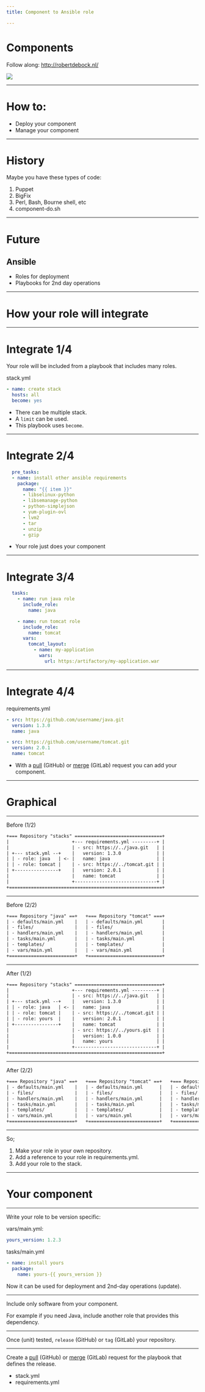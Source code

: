 ```yaml
---
title: Component to Ansible role

---
```


# Components

Follow along: http://robertdebock.nl/

<img src="https://api.qrserver.com/v1/create-qr-code/?size=350x350&data=http://robertdebock.nl/presentations/component-to-role/"/>

---

# How to:
- Deploy your component
- Manage your component

---

# History

Maybe you have these types of code:
1. Puppet
2. BigFix
3. Perl, Bash, Bourne shell, etc
4. component-do.sh

----

# Future

## Ansible
- Roles for deployment
- Playbooks for 2nd day operations

---

# How your role will integrate

----

# Integrate 1/4

Your role will be included from a playbook that includes many roles.

stack.yml
```yaml
- name: create stack
  hosts: all
  become: yes
```

- There can be multiple stack.
- A `limit` can be used.
- This playbook uses `become`.

----

# Integrate 2/4

```yaml
  pre_tasks:
  - name: install other ansible requirements
    package:
      name: "{{ item }}"
      - libselinux-python
      - libsemanage-python
      - python-simplejson
      - yum-plugin-ovl
      - lvm2
      - tar
      - unzip
      - gzip
```

- Your role just does your component

----

# Integrate 3/4

```yaml
  tasks:
    - name: run java role
      include_role:
        name: java

    - name: run tomcat role
      include_role:
        name: tomcat
      vars:
        tomcat_layout:
          - name: my-application
            wars:
              url: https:/artifactory/my-application.war
```

----

# Integrate 4/4

requirements.yml
```yaml
- src: https://github.com/username/java.git
  version: 1.3.0
  name: java

- src: https://github.com/username/tomcat.git
  version: 2.0.1
  name: tomcat
```

- With a [pull](https://help.github.com/articles/creating-a-pull-request/) (GitHub) or [merge](https://docs.gitlab.com/ee/user/project/merge_requests/) (GitLab) request you can add your component.

----

# Graphical

----

Before (1/2)

```txt
+=== Repository "stacks" ================================+
|                       +--- requirements.yml ---------+ |
|                       | - src: https://../java.git   | |
| +--- stack.yml --+    |   version: 1.3.0             | |
| | - role: java   | <- |   name: java                 | |
| | - role: tomcat |    | - src: https://../tomcat.git | |
| +----------------+    |   version: 2.0.1             | |
|                       |   name: tomcat               | |
|                       +------------------------------+ |
+========================================================+
```

----

Before (2/2)

```txt
+=== Repository "java" ==+   +=== Repository "tomcat" ===+
| - defaults/main.yml    |   | - defaults/main.yml       |
| - files/               |   | - files/                  |
| - handlers/main.yml    |   | - handlers/main.yml       |
| - tasks/main.yml       |   | - tasks/main.yml          |
| - templates/           |   | - templates/              |
| - vars/main.yml        |   | - vars/main.yml           |
+========================+   +===========================+
```

----

After (1/2)

```txt
+=== Repository "stacks" ================================+
|                       +--- requirements.yml ---------+ |
|                       | - src: https://../java.git   | |
| +--- stack.yml --+    |   version: 1.3.0             | |
| | - role: java   | <- |   name: java                 | |
| | - role: tomcat |    | - src: https://../tomcat.git | |
| | - role: yours  |    |   version: 2.0.1             | |
| +----------------+    |   name: tomcat               | |
|                       | - src: https://../yours.git  | |
|                       |   version: 1.0.0             | |
|                       |   name: yours                | |
|                       +------------------------------+ |
+========================================================+
```

----

After (2/2)

```txt
+=== Repository "java" ==+   +=== Repository "tomcat" ==+   +=== Repository "yours" ==+
| - defaults/main.yml    |   | - defaults/main.yml      |   | - defaults/main.yml     |
| - files/               |   | - files/                 |   | - files/                |
| - handlers/main.yml    |   | - handlers/main.yml      |   | - handlers/main.yml     |
| - tasks/main.yml       |   | - tasks/main.yml         |   | - tasks/main.yml        |
| - templates/           |   | - templates/             |   | - templates/            |
| - vars/main.yml        |   | - vars/main.yml          |   | - vars/main.yml         |
+========================+   +==========================+   +=========================+
```

----

So;
1. Make your role in your own repository.
2. Add a reference to your role in requirements.yml.
3. Add your role to the stack.

---

# Your component

----

Write your role to be version specific:

vars/main.yml:
```yaml
yours_version: 1.2.3
```

tasks/main.yml
```yaml
- name: install yours
  package:
    name: yours-{{ yours_version }}
```

Now it can be used for deployment and 2nd-day operations (update).

----

Include only software from your component.

For example if you need Java, include another role that provides this dependency.

----

Once (unit) tested, `release` (GitHub) or `tag` (GitLab) your repository.

----

Create a [pull](https://help.github.com/articles/creating-a-pull-request/) (GitHub) or [merge](https://docs.gitlab.com/ee/user/project/merge_requests/) (GitLab) request for the playbook that defines the release.
- stack.yml
- requirements.yml

